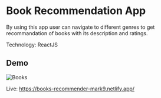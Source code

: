 # Book Recommendation App

By using this app user can navigate to different genres to get recommandation of books with its description and ratings.

Technology: ReactJS

## Demo
![Books](https://user-images.githubusercontent.com/70641781/183013699-768ccdd4-7a78-454a-8e89-5865ad089fd7.gif)

Live: https://books-recommender-mark9.netlify.app/
